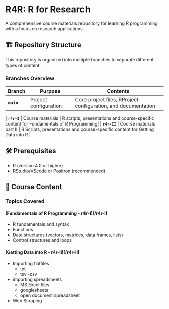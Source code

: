 # R4R: R for Research

A comprehensive course materials repository for learning R programming with a focus on research applications.

## 🏗️ Repository Structure

This repository is organized into multiple branches to separate different types of content:

### Branches Overview

| Branch | Purpose | Contents |
|--------|---------|----------|
| **`main`** | Project configuration | Core project files, RProject configuration, and documentation |

| **`r4r-I`** | Course materials | R scripts, presentations and course-specific content for Fundamentals of R Programming|
| **`r4r-II`** | Course materials part II | R Scripts, presentations and course-specific content for Getting Data into R |

## 🛠️ Prerequisites

- R (version 4.0 or higher)
- RStudio/VScode or Positron (recommended)


## 📖 Course Content

### Topics Covered

#### (Fundamentals of R Programming - r4r-I)[/r4r-I]
- R fundamentals and syntax 
- Functions
- Data structures (vectors, matrices, data frames, lists)
- Control structures and loops

#### (Getting Data into R - r4r-II)[/r4r-II]
- Importing flatfiles
  - txt
  - tsv
  -csv
- importing spreadsheets
  - MS Excel files
  - googlesheets
  - open document spreadsheet
- Web Scraping
